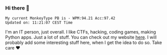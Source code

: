### Hi there 👋
<!-- PB START -->
```
My current MonkeyType PB is - WPM:94.21 Acc:97.42
Updated on: 11:21:07 CEST Time
```
<!-- PB END -->
I'm an IT person, just overall. I like CTFs, hacking, coding games, making Python apps. Just a lot of stuff.
You can check out my website [here](https://skill3472.github.io/).
I will probably add some interesting stuff here, when I get the idea to do so. Take care ❤️
